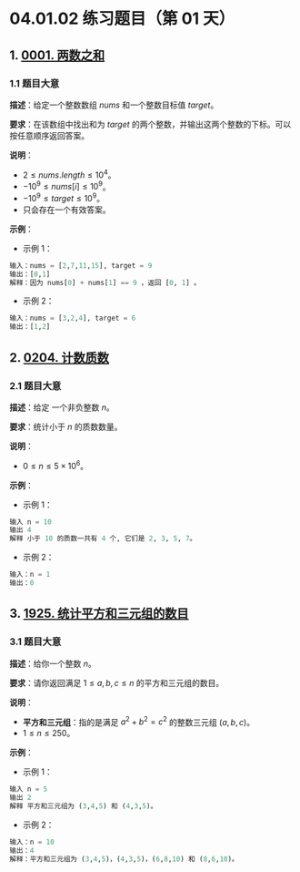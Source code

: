 # 04.01.02 练习题目（第 01 天）

## 1. [0001. 两数之和](https://leetcode.cn/problems/two-sum/)

### 1.1 题目大意

**描述**：给定一个整数数组 $nums$ 和一个整数目标值 $target$。

**要求**：在该数组中找出和为 $target$ 的两个整数，并输出这两个整数的下标。可以按任意顺序返回答案。

**说明**：

- $2 \le nums.length \le 10^4$。
- $-10^9 \le nums[i] \le 10^9$。
- $-10^9 \le target \le 10^9$。
- 只会存在一个有效答案。

**示例**：

- 示例 1：

```python
输入：nums = [2,7,11,15], target = 9
输出：[0,1]
解释：因为 nums[0] + nums[1] == 9 ，返回 [0, 1] 。
```

- 示例 2：

```python
输入：nums = [3,2,4], target = 6
输出：[1,2]
```

## 2. [0204. 计数质数](https://leetcode.cn/problems/count-primes/)

### 2.1 题目大意

**描述**：给定 一个非负整数 $n$。

**要求**：统计小于 $n$ 的质数数量。

**说明**：

- $0 \le n \le 5 \times 10^6$。

**示例**：

- 示例 1：

```python
输入 n = 10
输出 4
解释 小于 10 的质数一共有 4 个, 它们是 2, 3, 5, 7。
```

- 示例 2：

```python
输入：n = 1
输出：0
```

## 3. [1925. 统计平方和三元组的数目](https://leetcode.cn/problems/count-square-sum-triples/)

### 3.1 题目大意

 **描述**：给你一个整数 $n$。

**要求**：请你返回满足 $1 \le a, b, c \le n$ 的平方和三元组的数目。

**说明**：

- **平方和三元组**：指的是满足 $a^2 + b^2 = c^2$ 的整数三元组 $(a, b, c)$。
- $1 \le n \le 250$。

**示例**：

- 示例 1：

```python
输入 n = 5
输出 2
解释 平方和三元组为 (3,4,5) 和 (4,3,5)。
```

- 示例 2：

```python
输入：n = 10
输出：4
解释：平方和三元组为 (3,4,5)，(4,3,5)，(6,8,10) 和 (8,6,10)。
```
